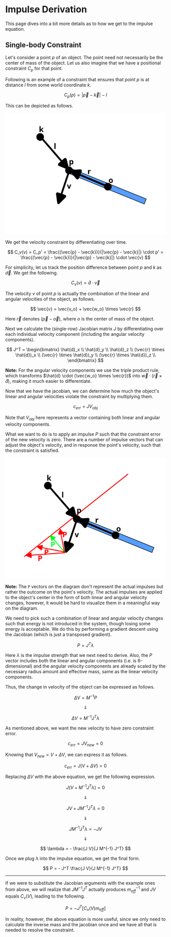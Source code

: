 # Impulse Derivation

This page dives into a bit more details as to how we get to the impulse equation.

## Single-body Constraint

Let's consider a point $p$ of an object. The point need not necessarily be the center of mass of the object. Let us also imagine that we have a positional constraint $C_p$ for that point.

Following is an example of a constraint that ensures that point $p$ is at distance $l$ from some world coordinate $k$.

$$
C_p(p) = |\vec{p} - \vec{k}| - l
$$

This can be depicted as follows.

![Image 01](./impulse-derivation-01.svg)

We get the velocity constraint by differentiating over time.

$$
C_v(v) = C_p' =
\frac{(\vec{p} - \vec{k})}{|\vec{p} - \vec{k}|} \cdot p' =
\frac{(\vec{p} - \vec{k})}{|\vec{p} - \vec{k}|} \cdot \vec{v}
$$

For simplicity, let us track the position difference between point $p$ and $k$ as $\vec{d}$. We get the following.

$$
C_v(v) = \hat{d} \cdot \vec{v}
$$

The velocity $v$ of point $p$ is actually the combination of the linear and angular velocities of the object, as follows.

$$
\vec{v} = \vec{v_o} + \vec{w_o} \times \vec{r}
$$

Here $\vec{r}$ denotes $(\vec{p} - \vec{o})$, where $o$ is the center of mass of the object.

Next we calculate the (single-row) Jacobian matrix $J$ by differentiating over each individual velocity component (including the angular velocity components).

$$
J^T =
\begin{bmatrix}
\hat{d}_x \\
\hat{d}_y \\
\hat{d}_z \\
(\vec{r} \times \hat{d})_x \\
(\vec{r} \times \hat{d})_y \\
(\vec{r} \times \hat{d})_z \\
\end{bmatrix}
$$

**Note:** For the angular velocity components we use the triple product rule, which transforms $\hat{d} \cdot (\vec{w_o} \times \vec{r})$ into $\vec{w} \cdot (\vec{r} \times \hat{d})$, making it much easier to differentiate.

Now that we have the jacobian, we can determine how much the object's linear and angular velocities violate the constraint by multiplying them.

$$
c_{err} = J V_{obj}
$$

Note that $V_{obj}$ here represents a vector containing both linear and angular velocity components.

What we want to do is to apply an impulse $P$ such that the constraint error of the new velocity is zero. There are a number of impulse vectors that can adjust the object's velocity, and in response the point's velocity, such that the constraint is satisfied.

![Image 02](./impulse-derivation-02.svg)

**Note:** The `P` vectors on the diagram don't represent the actual impulses but rather the outcome on the point's velocity. The actual impulses are applied to the object's center in the form of both linear and angular velocity changes, however, it would be hard to visualize them in a meaningful way on the diagram.

We need to pick such a combination of linear and angular velocity changes such that energy is not introduced in the system, though losing some energy is acceptable. We do this by performing a gradient descent using the Jacobian (which is just a transposed gradient).

$$
P = J^T \lambda
$$

Here $\lambda$ is the impulse strength that we next need to derive. Also, the $P$ vector includes both the linear and angular components (i.e. is 6-dimensional) and the angular velocity components are already scaled by the necessary radius amount and effective mass, same as the linear velocity components.

Thus, the change in velocity of the object can be expressed as follows.

$$
\Delta V = M^{-1} P
$$

$$
\Downarrow
$$

$$
\Delta V = M^{-1} J^T \lambda
$$

As mentioned above, we want the new velocity to have zero constraint error.

$$
c_{err} = J V_{new} = 0
$$

Knowing that $V_{new} = V + \Delta V$, we can express it as follows.

$$
c_{err} = J (V + \Delta V) = 0
$$

Replacing $\Delta V$ with the above equation, we get the following expression.

$$
J (V + M^{-1} J^T \lambda) = 0
$$

$$
\Downarrow
$$

$$
J V + J M^{-1} J^T \lambda = 0
$$

$$
\Downarrow
$$

$$
J M^{-1} J^T \lambda = - J V
$$

$$
\Downarrow
$$

$$
\lambda = - \frac{J V}{J M^{-1} J^T}
$$

Once we plug $\lambda$ into the impulse equation, we get the final form.

$$
P = - J^T \frac{J V}{J M^{-1} J^T}
$$

---

If we were to substitute the Jacobian arguments with the example ones from above, we will realize that $J M^{-1} J^T$ actually produces $m_{eff}^{-1}$ and $JV$ equals $C_v(V)$, leading to the following.

$$
P = - J^T \left[ C_v(V) m_{eff} \right]
$$

In reality, however, the above equation is more useful, since we only need to calculate the inverse mass and the jacobian once and we have all that is needed to resolve the constraint.
